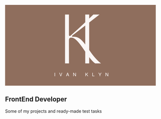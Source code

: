![Header](https://github.com/Jossev/Jossev/blob/main/assets/Ivan%20Klyn.png)

## FrontEnd Developer

Some of my projects and ready-made test tasks